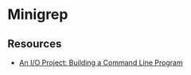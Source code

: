 # Minigrep

## Resources
- [An I/O Project: Building a Command Line Program](https://doc.rust-lang.org/book/ch12-00-an-io-project.html)
